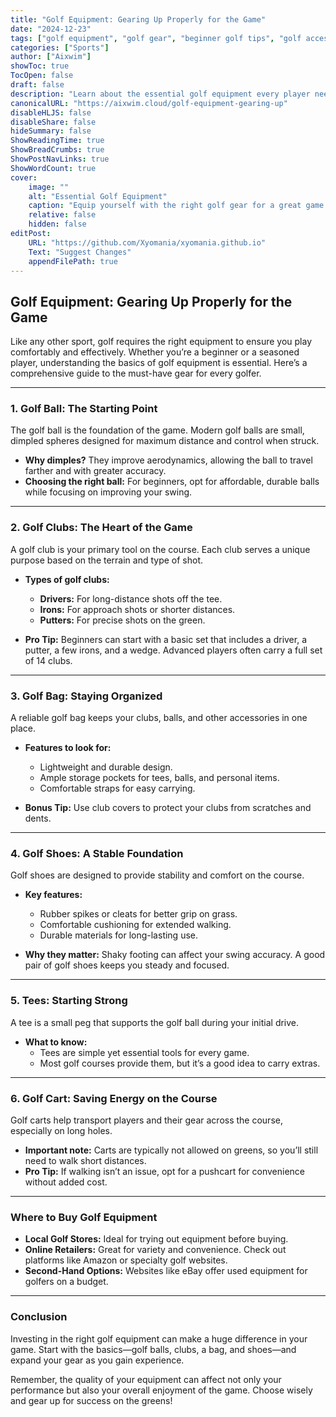 ```yaml
---
title: "Golf Equipment: Gearing Up Properly for the Game"
date: "2024-12-23"
tags: ["golf equipment", "golf gear", "beginner golf tips", "golf accessories", "golf essentials"]
categories: ["Sports"]
author: ["Aixwim"]
showToc: true
TocOpen: false
draft: false
description: "Learn about the essential golf equipment every player needs, from golf balls and clubs to shoes and accessories, to gear up properly for the game."
canonicalURL: "https://aixwim.cloud/golf-equipment-gearing-up"
disableHLJS: false
disableShare: false
hideSummary: false
ShowReadingTime: true
ShowBreadCrumbs: true
ShowPostNavLinks: true
ShowWordCount: true
cover:
    image: ""
    alt: "Essential Golf Equipment"
    caption: "Equip yourself with the right golf gear for a great game."
    relative: false
    hidden: false
editPost:
    URL: "https://github.com/Xyomania/xyomania.github.io"
    Text: "Suggest Changes"
    appendFilePath: true
---
```


## Golf Equipment: Gearing Up Properly for the Game  

Like any other sport, golf requires the right equipment to ensure you play comfortably and effectively. Whether you’re a beginner or a seasoned player, understanding the basics of golf equipment is essential. Here’s a comprehensive guide to the must-have gear for every golfer.

---

### **1. Golf Ball: The Starting Point**  
The golf ball is the foundation of the game. Modern golf balls are small, dimpled spheres designed for maximum distance and control when struck.  

- **Why dimples?** They improve aerodynamics, allowing the ball to travel farther and with greater accuracy.  
- **Choosing the right ball:** For beginners, opt for affordable, durable balls while focusing on improving your swing.  

---

### **2. Golf Clubs: The Heart of the Game**  
A golf club is your primary tool on the course. Each club serves a unique purpose based on the terrain and type of shot.  

- **Types of golf clubs:**  
  - **Drivers:** For long-distance shots off the tee.  
  - **Irons:** For approach shots or shorter distances.  
  - **Putters:** For precise shots on the green.  

- **Pro Tip:** Beginners can start with a basic set that includes a driver, a putter, a few irons, and a wedge. Advanced players often carry a full set of 14 clubs.  

---

### **3. Golf Bag: Staying Organized**  
A reliable golf bag keeps your clubs, balls, and other accessories in one place.  

- **Features to look for:**  
  - Lightweight and durable design.  
  - Ample storage pockets for tees, balls, and personal items.  
  - Comfortable straps for easy carrying.  

- **Bonus Tip:** Use club covers to protect your clubs from scratches and dents.  

---

### **4. Golf Shoes: A Stable Foundation**  
Golf shoes are designed to provide stability and comfort on the course.  

- **Key features:**  
  - Rubber spikes or cleats for better grip on grass.  
  - Comfortable cushioning for extended walking.  
  - Durable materials for long-lasting use.  

- **Why they matter:** Shaky footing can affect your swing accuracy. A good pair of golf shoes keeps you steady and focused.  

---

### **5. Tees: Starting Strong**  
A tee is a small peg that supports the golf ball during your initial drive.  

- **What to know:**  
  - Tees are simple yet essential tools for every game.  
  - Most golf courses provide them, but it’s a good idea to carry extras.  

---

### **6. Golf Cart: Saving Energy on the Course**  
Golf carts help transport players and their gear across the course, especially on long holes.  

- **Important note:** Carts are typically not allowed on greens, so you’ll still need to walk short distances.  
- **Pro Tip:** If walking isn’t an issue, opt for a pushcart for convenience without added cost.  

---

### **Where to Buy Golf Equipment**  

- **Local Golf Stores:** Ideal for trying out equipment before buying.  
- **Online Retailers:** Great for variety and convenience. Check out platforms like Amazon or specialty golf websites.  
- **Second-Hand Options:** Websites like eBay offer used equipment for golfers on a budget.  

---

### **Conclusion**  

Investing in the right golf equipment can make a huge difference in your game. Start with the basics—golf balls, clubs, a bag, and shoes—and expand your gear as you gain experience.  

Remember, the quality of your equipment can affect not only your performance but also your overall enjoyment of the game. Choose wisely and gear up for success on the greens!  
